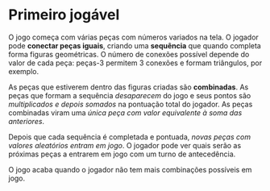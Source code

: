 # Primeiro jogável

O jogo começa com várias peças com números variados na tela. O jogador pode **conectar peças iguais**, criando uma **sequência** que quando completa forma figuras geométricas. O número de conexões possível depende do valor de cada peça: peças-3 permitem 3 conexões e formam triângulos, por exemplo. 

As peças que estiverem dentro das figuras criadas são **combinadas**. As peças que formam a sequência *desaparecem* do jogo e seus pontos são *multiplicados e depois somados* na pontuação total do jogador. As peças combinadas viram uma *única peça com valor equivalente à soma das anteriores*.

Depois que cada sequência é completada e pontuada, *novas peças com valores aleatórios entram em jogo*.  O jogador pode ver quais serão as próximas peças a entrarem em jogo com um turno de antecedência.

O jogo acaba quando o jogador não tem mais combinações possíveis em jogo.
